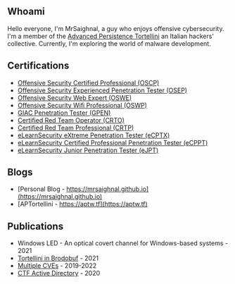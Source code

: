## Whoami

Hello everyone, I'm MrSaighnal, a guy who enjoys offensive cybersecurity. I'm a member of the [Advanced Persistence Tortellini](https://aptw.tf/about/) an Italian hackers' collective. Currently, I'm exploring the world of malware development.

## Certifications
- [Offensive Security Certified Professional (OSCP)](https://www.credential.net/5f173095-441e-4102-b09b-295408aa18fa#gs.zygfmr)
- [Offensive Security Experienced Penetration Tester (OSEP)](https://www.credential.net/5b74f675-6917-483b-9df7-e51e080a8140)
- [Offensive Security Web Expert (OSWE)](https://www.credential.net/85578f5d-238c-412d-8edd-f74201d10046) 
- [Offensive Security Wifi Professional (OSWP)](https://www.credential.net/217b86d2-a1bb-460d-a664-d17e5c7539e9)
- [GIAC Penetration Tester (GPEN)](https://www.giac.org/certified-professionals/?msc=main-nav)
- [Certified Red Team Operator (CRTO)](https://eu.badgr.com/public/assertions/B3_s6eelTD6ZKiGbd63D4Q)
- [Certified Red Team Professional (CRTP)](https://www.credential.net/80315b5d-a7bf-47ab-84ac-1495b00fe538)
- [eLearnSecurity eXtreme Penetration Tester (eCPTX)](https://elearnsecurity.com/verify-certificate/)
- [eLearnSecurity Certified Professional Penetration Tester (eCPPT)](https://elearnsecurity.com/verify-certificate/)
- [eLearnSecurity Junior Penetration Tester (eJPT)](https://elearnsecurity.com/verify-certificate/)

## Blogs
- [Personal Blog - https://mrsaighnal.github.io](https://mrsaighnal.github.io)
- [APTortellini - https://aptw.tf](https://aptw.tf)

## Publications
- Windows LED - An optical covert channel for Windows-based systems - 2021
- [Tortellini in Brodobuf](https://aptw.tf/2021/10/27/exploiting-protobuf-webapps.html) - 2021
- [Multiple CVEs](https://cve.mitre.org/) - 2019-2022
- [CTF Active Directory](https://pentestmag.com/product/pentest-active-directory-pentesting/) - 2020
